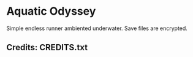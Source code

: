 # Aquatic Odyssey

Simple endless runner ambiented underwater.
Save files are encrypted.

## Credits: CREDITS.txt